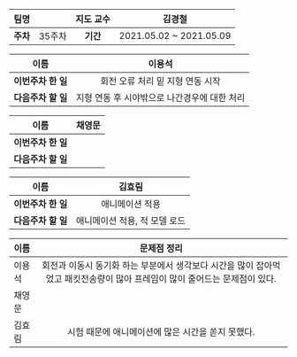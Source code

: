|   팀명   |        | 지도 교수 |         김경철          |
| :------: | :----: | :-------: | :---------------------: |
| **주차** | 35주차 | **기간**  | 2021.05.02 ~ 2021.05.09 |

|        이름        |                    이용석                    |
| :----------------: | :------------------------------------------: |
| **이번주차 한 일** |       회전 오류 처리 밑 지형 연동 시작       |
| **다음주차 할 일** | 지형 연동 후 시야밖으로 나간경우에 대한 처리 |

|        이름        | 채영문 |
| :----------------: | :----: |
| **이번주차 한 일** |        |
| **다음주차 할 일** |        |

|        이름        |            김효림             |
| :----------------: | :---------------------------: |
| **이번주차 한 일** |        애니메이션 적용        |
| **다음주차 할 일** | 애니메이션 적용, 적 모델 로드 |

| 이름   |                         문제점 정리                          |
| ------ | :----------------------------------------------------------: |
| 이용석 | 회전과 이동시 동기화 하는 부분에서 생각보다 시간을 많이 잡아먹었고 패킷전송량이 많아 프레임이 많이 줄어드는 문제점이 있다. |
| 채영문 |                                                              |
| 김효림 |      시험 때문에 애니메이션에 많은 시간을 쏟지 못했다.       |

